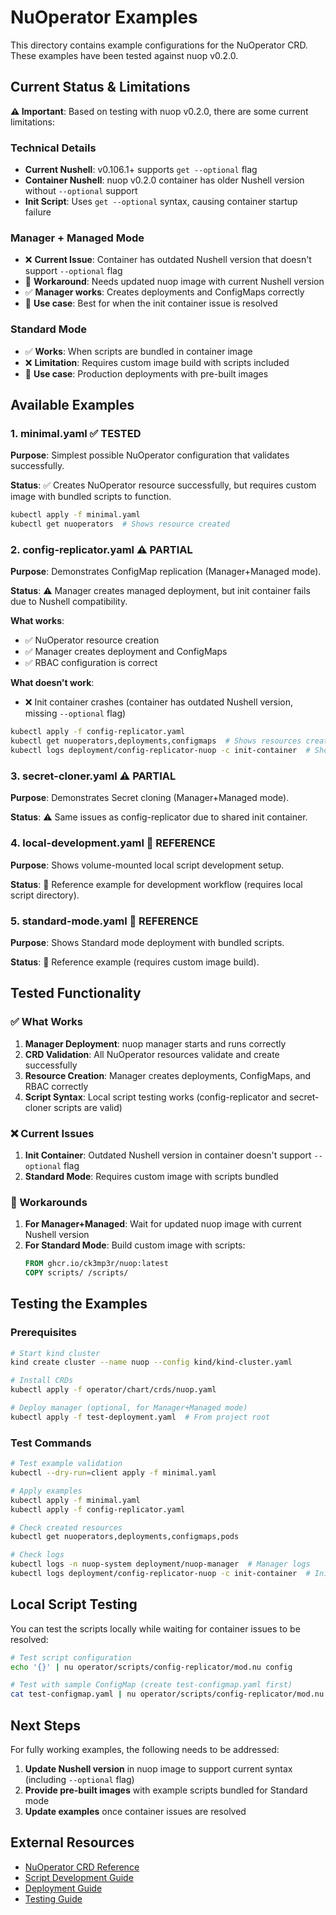 # NuOperator Examples

This directory contains example configurations for the NuOperator CRD. These examples have been tested against nuop v0.2.0.

## Current Status & Limitations

**⚠️ Important**: Based on testing with nuop v0.2.0, there are some current limitations:

### Technical Details
- **Current Nushell**: v0.106.1+ supports `get --optional` flag
- **Container Nushell**: nuop v0.2.0 container has older Nushell version without `--optional` support
- **Init Script**: Uses `get --optional` syntax, causing container startup failure

### Manager + Managed Mode
- ❌ **Current Issue**: Container has outdated Nushell version that doesn't support `--optional` flag
- 🔧 **Workaround**: Needs updated nuop image with current Nushell version
- ✅ **Manager works**: Creates deployments and ConfigMaps correctly
- 📝 **Use case**: Best for when the init container issue is resolved

### Standard Mode  
- ✅ **Works**: When scripts are bundled in container image
- ❌ **Limitation**: Requires custom image build with scripts included
- 📝 **Use case**: Production deployments with pre-built images

## Available Examples

### 1. minimal.yaml ✅ TESTED
**Purpose**: Simplest possible NuOperator configuration that validates successfully.

**Status**: ✅ Creates NuOperator resource successfully, but requires custom image with bundled scripts to function.

```bash
kubectl apply -f minimal.yaml
kubectl get nuoperators  # Shows resource created
```

### 2. config-replicator.yaml ⚠️ PARTIAL
**Purpose**: Demonstrates ConfigMap replication (Manager+Managed mode).

**Status**: ⚠️ Manager creates managed deployment, but init container fails due to Nushell compatibility.

**What works**:
- ✅ NuOperator resource creation
- ✅ Manager creates deployment and ConfigMaps
- ✅ RBAC configuration is correct

**What doesn't work**:
- ❌ Init container crashes (container has outdated Nushell version, missing `--optional` flag)

```bash
kubectl apply -f config-replicator.yaml
kubectl get nuoperators,deployments,configmaps  # Shows resources created
kubectl logs deployment/config-replicator-nuop -c init-container  # Shows error
```

### 3. secret-cloner.yaml ⚠️ PARTIAL
**Purpose**: Demonstrates Secret cloning (Manager+Managed mode).

**Status**: ⚠️ Same issues as config-replicator due to shared init container.

### 4. local-development.yaml 📝 REFERENCE
**Purpose**: Shows volume-mounted local script development setup.

**Status**: 📝 Reference example for development workflow (requires local script directory).

### 5. standard-mode.yaml 📝 REFERENCE
**Purpose**: Shows Standard mode deployment with bundled scripts.

**Status**: 📝 Reference example (requires custom image build).

## Tested Functionality

### ✅ What Works
1. **Manager Deployment**: nuop manager starts and runs correctly
2. **CRD Validation**: All NuOperator resources validate and create successfully  
3. **Resource Creation**: Manager creates deployments, ConfigMaps, and RBAC correctly
4. **Script Syntax**: Local script testing works (config-replicator and secret-cloner scripts are valid)

### ❌ Current Issues
1. **Init Container**: Outdated Nushell version in container doesn't support `--optional` flag
2. **Standard Mode**: Requires custom image with scripts bundled

### 🔧 Workarounds
1. **For Manager+Managed**: Wait for updated nuop image with current Nushell version
2. **For Standard Mode**: Build custom image with scripts:
   ```dockerfile
   FROM ghcr.io/ck3mp3r/nuop:latest
   COPY scripts/ /scripts/
   ```

## Testing the Examples

### Prerequisites
```bash
# Start kind cluster
kind create cluster --name nuop --config kind/kind-cluster.yaml

# Install CRDs
kubectl apply -f operator/chart/crds/nuop.yaml

# Deploy manager (optional, for Manager+Managed mode)
kubectl apply -f test-deployment.yaml  # From project root
```

### Test Commands
```bash
# Test example validation
kubectl --dry-run=client apply -f minimal.yaml

# Apply examples
kubectl apply -f minimal.yaml
kubectl apply -f config-replicator.yaml

# Check created resources
kubectl get nuoperators,deployments,configmaps,pods

# Check logs
kubectl logs -n nuop-system deployment/nuop-manager  # Manager logs
kubectl logs deployment/config-replicator-nuop -c init-container  # Init container (will show error)
```

## Local Script Testing

You can test the scripts locally while waiting for container issues to be resolved:

```bash
# Test script configuration
echo '{}' | nu operator/scripts/config-replicator/mod.nu config

# Test with sample ConfigMap (create test-configmap.yaml first)
cat test-configmap.yaml | nu operator/scripts/config-replicator/mod.nu reconcile
```

## Next Steps

For fully working examples, the following needs to be addressed:

1. **Update Nushell version** in nuop image to support current syntax (including `--optional` flag)
2. **Provide pre-built images** with example scripts bundled for Standard mode
3. **Update examples** once container issues are resolved

## External Resources

- [NuOperator CRD Reference](../api/CRD.md)
- [Script Development Guide](../SCRIPT-DEVELOPMENT.md) 
- [Deployment Guide](../DEPLOYMENT.md)
- [Testing Guide](../TESTING.md)